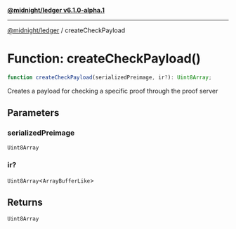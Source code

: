 [**@midnight/ledger v6.1.0-alpha.1**](../README.md)

***

[@midnight/ledger](../globals.md) / createCheckPayload

# Function: createCheckPayload()

```ts
function createCheckPayload(serializedPreimage, ir?): Uint8Array;
```

Creates a payload for checking a specific proof through the proof server

## Parameters

### serializedPreimage

`Uint8Array`

### ir?

`Uint8Array`\<`ArrayBufferLike`\>

## Returns

`Uint8Array`
